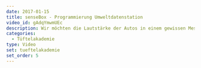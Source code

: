 ```yaml
---
date: 2017-01-15
title: senseBox - Programmierung Umweltdatenstation
video_id: gAdqYmwmUEc
description: Wir möchten die Lautstärke der Autos in einem gewissen Messintervall messen - wie das mit Blockly programmiert wird, siehst du hier!
categories:
  - Tüftelakademie
type: Video
set: tueftelakademie
set_order: 5
---
```

